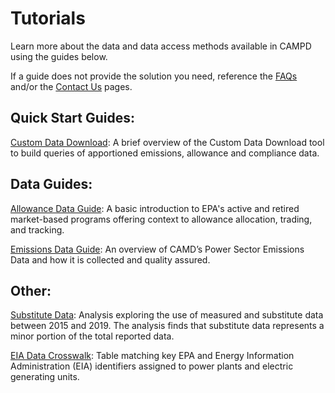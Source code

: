 # Tutorials

Learn more about the data and data access methods available in CAMPD using the guides below.  

If a guide does not provide the solution you need, reference the [FAQs] and/or the [Contact Us] pages. 

## Quick Start Guides:

[Custom Data Download]: A brief overview of the Custom Data Download tool to build queries of apportioned emissions, allowance and compliance data.

## Data Guides:

[Allowance Data Guide]: A basic introduction to EPA's active and retired market-based programs offering context to allowance allocation, trading, and tracking.

[Emissions Data Guide]: An overview of CAMD’s Power Sector Emissions Data and how it is collected and quality assured.

## Other:

[Substitute Data]: Analysis exploring the use of measured and substitute data between 2015 and 2019. The analysis finds that substitute data represents a minor portion of the total reported data.

[EIA Data Crosswalk]: Table matching key EPA and Energy Information Administration (EIA) identifiers assigned to power plants and electric generating units.

[FAQs]: </help-support/faqs>
[Contact Us]: </help-support/contact-us>
[Custom Data Download]: <https://api.epa.gov/easey/dev/content-mgmt/campd/quick-start-guides/CustomDataDownload-QuickStartGuide.pdf>
[Allowance Data Guide]: <#>
[Emissions Data Guide]: <#>
[Substitute Data]: <#>
[EIA Data Crosswalk]: <#>
